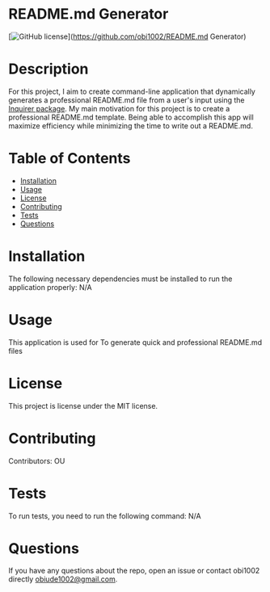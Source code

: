 
  # README.md Generator
  [![GitHub license](https://img.shields.io/badge/license-MIT-blue.svg)](https://github.com/obi1002/README.md Generator)
  
  # Description
  For this project, I aim to create command-line application that dynamically generates a professional README.md file from a user's input using the [Inquirer package](https://www.npmjs.com/package/inquirer). My main motivation for this project is to create a professional README.md template. Being able to accomplish this app will maximize efficiency while minimizing the time to write out a README.md.     
  # Table of Contents 
  * [Installation](#installation)
  * [Usage](#usage)
  * [License](#license)
  * [Contributing](#contributing)
  * [Tests](#tests)
  * [Questions](#questions)
  # Installation
  The following necessary dependencies must be installed to run the application properly: N/A
  # Usage
  ​This application is used for To generate quick and professional README.md files
  # License
  This project is license under the MIT license.
  # Contributing
  ​Contributors: OU
  # Tests
  To run tests, you need to run the following command: N/A
  # Questions
  If you have any questions about the repo, open an issue or contact obi1002 directly obiude1002@gmail.com.
  
